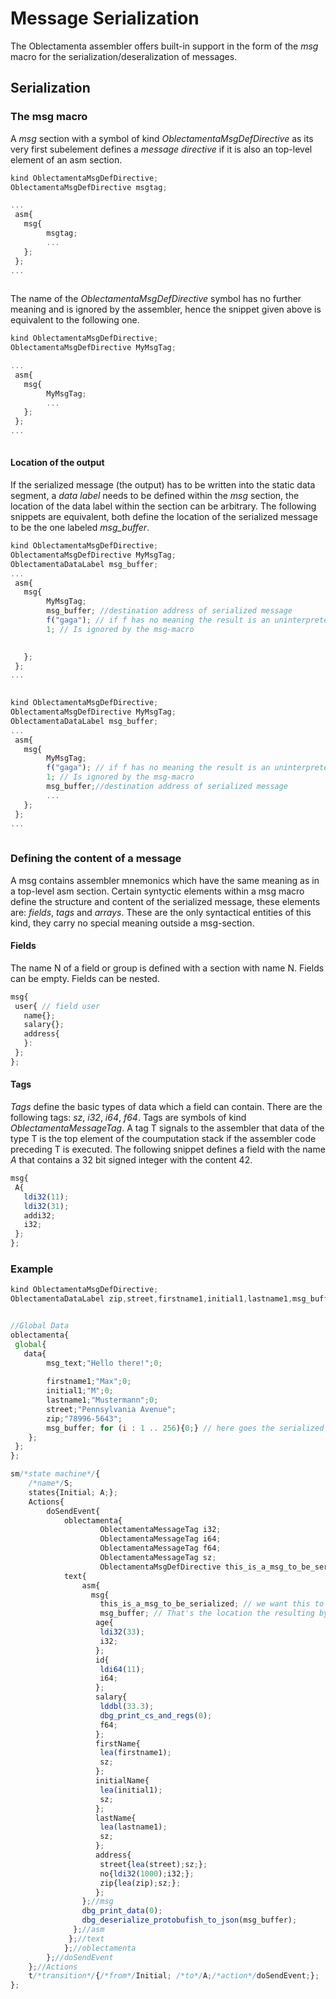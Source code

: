 # Message Serialization
The Oblectamenta assembler offers built-in support in the form of the *msg* macro for the serialization/deseralization of messages.
## Serialization
### The msg macro
A *msg* section with a symbol of kind *OblectamentaMsgDefDirective* as its very first subelement defines a *message directive* if it is also an top-level element of an asm section.

```javascript
kind OblectamentaMsgDefDirective;
OblectamentaMsgDefDirective msgtag;

...
 asm{
   msg{
        msgtag;
        ...
   };
 };
... 
     
```
The name of the *OblectamentaMsgDefDirective* symbol has no further meaning and is ignored by the assembler, hence the snippet given above is equivalent to the following one. 


```javascript
kind OblectamentaMsgDefDirective;
OblectamentaMsgDefDirective MyMsgTag;

...
 asm{
   msg{
        MyMsgTag;
        ...
   };
 };
... 
     
```

#### Location of the output
If the serialized message (the output) has to be written into the static data segment, a *data label* needs to be defined within the *msg* section, the location of the data label within the section can be arbitrary.
The following snippets are equivalent, both define the location of the serialized message to be the one labeled *msg_buffer*.
```javascript
kind OblectamentaMsgDefDirective;
OblectamentaMsgDefDirective MyMsgTag;
OblectamentaDataLabel msg_buffer;
...
 asm{
   msg{
        MyMsgTag;
        msg_buffer; //destination address of serialized message        
        f("gaga"); // if f has no meaning the result is an uninterpreted AST segment and not further evalutated by the msg-macro
        1; // Is ignored by the msg-macro
        

   };
 };
... 
     
```
```javascript
kind OblectamentaMsgDefDirective;
OblectamentaMsgDefDirective MyMsgTag;
OblectamentaDataLabel msg_buffer;
...
 asm{
   msg{
        MyMsgTag;
        f("gaga"); // if f has no meaning the result is an uninterpreted AST segment and not further evalutated by the msg-macro
        1; // Is ignored by the msg-macro
        msg_buffer;//destination address of serialized message
        ...
   };
 };
... 
     
```
### Defining the content of a message
A msg contains assembler mnemonics which have the same meaning as in a top-level asm section. Certain syntyctic elements within a msg macro define the structure and content of the serialized message, these elements are: *fields*, *tags* and *arrays*. 
These are the only syntactical entities of this kind, they carry no special meaning outside a msg-section.
#### Fields
The name N of a field or group is defined with a section with name N. Fields can be empty. Fields can be nested. 
```javascript
msg{
 user{ // field user
   name{};
   salary{};
   address{
   }:
 };
};
```
#### Tags
*Tags* define the basic types of data which a field can contain. There are the following tags: *sz*, *i32*, *i64*, *f64*. Tags are symbols of kind *OblectamentaMessageTag*.
A tag T signals to the assembler that data of the type T is the top element of the coumputation stack if the assembler code preceding T is executed.
The following snippet defines a field with the name *A* that contains a 32 bit signed integer with the content 42.

```javascript
msg{
 A{
   ldi32(11);
   ldi32(31);
   addi32;
   i32;
 };
};
```

### Example

```javascript
kind OblectamentaMsgDefDirective;        
OblectamentaDataLabel zip,street,firstname1,initial1,lastname1,msg_buffer2, msg_buffer,msg_text, one, some_number;


//Global Data
oblectamenta{
 global{
   data{
        msg_text;"Hello there!";0;
        
        firstname1;"Max";0;
        initial1;"M";0;
        lastname1;"Mustermann";0;
        street;"Pennsylvania Avenue";
        zip;"78996-5643";
        msg_buffer; for (i : 1 .. 256){0;} // here goes the serialized message as generated in S::Actions::doSendEvent()
    };
 };
};

sm/*state machine*/{
    /*name*/S;
    states{Initial; A;};
    Actions{
        doSendEvent{
            oblectamenta{
                    OblectamentaMessageTag i32;
                    OblectamentaMessageTag i64;
                    OblectamentaMessageTag f64;
                    OblectamentaMessageTag sz;                                   
                    OblectamentaMsgDefDirective this_is_a_msg_to_be_serialized;
            text{
                asm{
                  msg{
                    this_is_a_msg_to_be_serialized; // we want this to be treated as a message. 
                    msg_buffer; // That's the location the resulting byte stream should be written to
                   age{
                    ldi32(33);
                    i32;
                   };
                   id{
                    ldi64(11);
                    i64;
                   };
                   salary{
                    lddbl(33.3);
                    dbg_print_cs_and_regs(0);
                    f64;
                   };
                   firstName{
                    lea(firstname1);
                    sz;
                   };
                   initialName{
                    lea(initial1);
                    sz;
                   };
                   lastName{
                    lea(lastname1);
                    sz;
                   };
                   address{
                    street{lea(street);sz;};
                    no{ldi32(1000);i32;};
                    zip{lea(zip);sz;};
                   };
                };//msg
                dbg_print_data(0);
                dbg_deserialize_protobufish_to_json(msg_buffer);
              };//asm
             };//text
            };//oblectamenta
        };//doSendEvent
    };//Actions
    t/*transition*/{/*from*/Initial; /*to*/A;/*action*/doSendEvent;};
};

```
